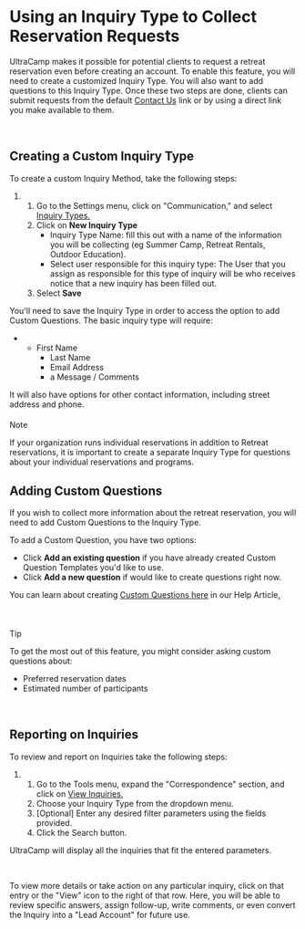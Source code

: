 # Using an Inquiry Type to Collect Reservation Requests
UltraCamp makes it possible for potential clients to request a retreat reservation even before creating an account. To enable this feature, you will need to create a customized Inquiry Type. You will also want to add questions to this Inquiry Type. Once these two steps are done, clients can submit requests from the default [Contact Us](https://www.ultracamp.com/admin/config/links.aspx) link or by using a direct link you make available to them.


 


## Creating a Custom Inquiry Type


To create a custom Inquiry Method, take the following steps:


1. 1. Go to the Settings menu, click on "Communication," and select [Inquiry Types.](https://www.ultracamp.com/admin/Inquiries/InquiryTypesList.aspx)
	2. Click on **New Inquiry Type**
		* Inquiry Type Name: fill this out with a name of the information you will be collecting (eg Summer Camp, Retreat Rentals, Outdoor Education).
		* Select user responsible for this inquiry type: The User that you assign as responsible for this type of inquiry will be who receives notice that a new inquiry has been filled out.
	3. Select **Save**


You'll need to save the Inquiry Type in order to access the option to add Custom Questions. The basic inquiry type will require:


* + First Name
	+ Last Name
	+ Email Address
	+ a Message / Comments


It will also have options for other contact information, including street address and phone.



#### 
 Note


If your organization runs individual reservations in addition to Retreat reservations, it is important to create a separate Inquiry Type for questions about your individual reservations and programs.



## 


## Adding Custom Questions


If you wish to collect more information about the retreat reservation, you will need to add Custom Questions to the Inquiry Type.


To add a Custom Question, you have two options:


* Click **Add an existing question** if you have already created Custom Question Templates you'd like to use.
* Click **Add a new question** if would like to create questions right now.


You can learn about creating [Custom Questions here](https://help.ultracamp.com/hc/en-us/articles/7232122783124) in our Help Article[.](https://help.ultracamp.com/hc/en-us/articles/7232122783124)


 



#### 
 Tip


To get the most out of this feature, you might consider asking custom questions about:


* Preferred reservation dates
* Estimated number of participants



 


## Reporting on Inquiries


To review and report on Inquiries take the following steps:


1. 1. Go to the Tools menu, expand the "Correspondence" section, and click on [View Inquiries.](https://www.ultracamp.com/admin/Inquiries/inquiryView.aspx)
	2. Choose your Inquiry Type from the dropdown menu.
	3. [Optional] Enter any desired filter parameters using the fields provided.
	4. Click the Search button.


UltraCamp will display all the inquiries that fit the entered parameters.


 


To view more details or take action on any particular inquiry, click on that entry or the "View" icon to the right of that row. Here, you will be able to review specific answers, assign follow-up, write comments, or even convert the Inquiry into a "Lead Account" for future use.


 


 

